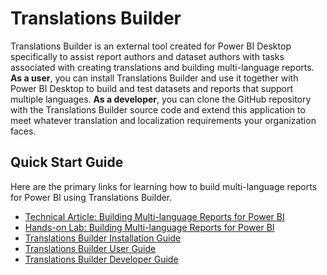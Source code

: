 # Translations Builder

Translations Builder is an external tool created for Power BI Desktop
specifically to assist report authors and dataset authors with tasks
associated with creating translations and building multi-language
reports. **As a user**, you can install Translations Builder and use it
together with Power BI Desktop to build and test datasets and reports
that support multiple languages. **As a developer**, you can clone the
GitHub repository with the Translations Builder source code and extend
this application to meet whatever translation and localization
requirements your organization faces.

## Quick Start Guide
Here are the primary links for learning how to build multi-language reports for Power BI using Translations Builder.
 - [Technical Article: Building Multi-language Reports for Power BI](Docs/Building%20Multi-language%20Reports%20in%20Power%20BI.md)
 - [Hands-on Lab: Building Multi-language Reports for Power BI](Labs/Hands-on%20Lab%20-%20Building%20Multi-language%20Reports%20for%20Power%20BI.md)
 - [Translations Builder Installation Guide](Docs/Installation%20Guide.md)
 - [Translations Builder User Guide](Docs/User%20Guide.md)
 - [Translations Builder Developer Guide](Docs/Developer%20Guide.md)